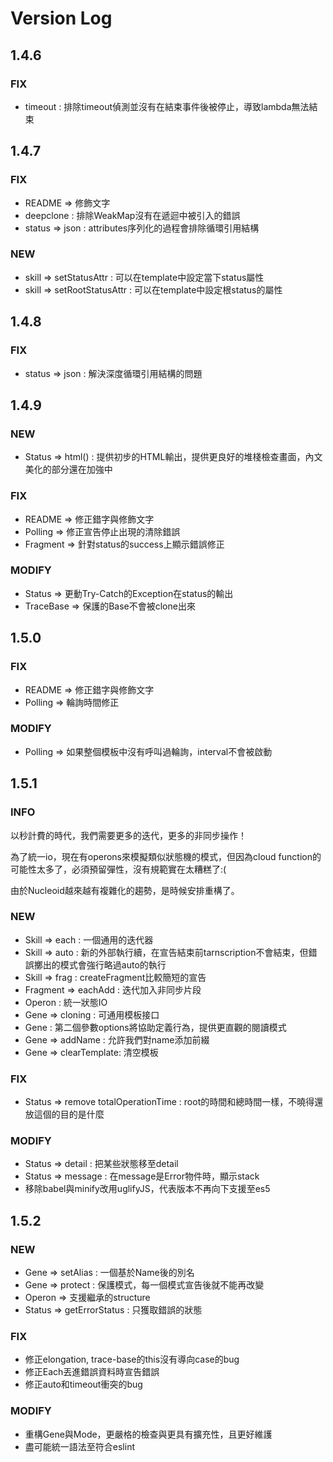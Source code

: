 # Version Log

## 1.4.6

### FIX

* timeout : 排除timeout偵測並沒有在結束事件後被停止，導致lambda無法結束

## 1.4.7

### FIX

* README => 修飾文字
* deepclone : 排除WeakMap沒有在遞迴中被引入的錯誤
* status => json : attributes序列化的過程會排除循環引用結構

### NEW

* skill => setStatusAttr : 可以在template中設定當下status屬性
* skill => setRootStatusAttr : 可以在template中設定根status的屬性

## 1.4.8

### FIX

* status => json : 解決深度循環引用結構的問題

## 1.4.9

### NEW

* Status => html() : 提供初步的HTML輸出，提供更良好的堆棧檢查畫面，內文美化的部分還在加強中

### FIX

* README => 修正錯字與修飾文字
* Polling => 修正宣告停止出現的清除錯誤
* Fragment => 針對status的success上顯示錯誤修正 

### MODIFY

* Status => 更動Try-Catch的Exception在status的輸出
* TraceBase => 保護的Base不會被clone出來

## 1.5.0

### FIX

* README => 修正錯字與修飾文字
* Polling => 輪詢時間修正

### MODIFY

* Polling => 如果整個模板中沒有呼叫過輪詢，interval不會被啟動

## 1.5.1

### INFO

以秒計費的時代，我們需要更多的迭代，更多的非同步操作！

為了統一io，現在有operons來模擬類似狀態機的模式，但因為cloud function的可能性太多了，必須預留彈性，沒有規範實在太糟糕了:(

由於Nucleoid越來越有複雜化的趨勢，是時候安排重構了。

### NEW

* Skill => each : 一個通用的迭代器
* Skill => auto : 新的外部執行續，在宣告結束前tarnscription不會結束，但錯誤擲出的模式會強行略過auto的執行
* Skill => frag : createFragment比較簡短的宣告
* Fragment => eachAdd : 迭代加入非同步片段
* Operon : 統一狀態IO
* Gene => cloning : 可通用模板接口
* Gene : 第二個參數options將協助定義行為，提供更直觀的閱讀模式
* Gene => addName : 允許我們對name添加前綴
* Gene => clearTemplate: 清空模板

### FIX

* Status => remove totalOperationTime : root的時間和總時間一樣，不曉得還放這個的目的是什麼

### MODIFY

* Status => detail : 把某些狀態移至detail
* Status => message : 在message是Error物件時，顯示stack
* 移除babel與minify改用uglifyJS，代表版本不再向下支援至es5

## 1.5.2

### NEW

* Gene => setAlias : 一個基於Name後的別名
* Gene => protect : 保護模式，每一個模式宣告後就不能再改變
* Operon => 支援繼承的structure
* Status => getErrorStatus : 只獲取錯誤的狀態

### FIX

* 修正elongation, trace-base的this沒有導向case的bug
* 修正Each丟進錯誤資料時宣告錯誤
* 修正auto和timeout衝突的bug

### MODIFY

* 重構Gene與Mode，更嚴格的檢查與更具有擴充性，且更好維護
* 盡可能統一語法至符合eslint